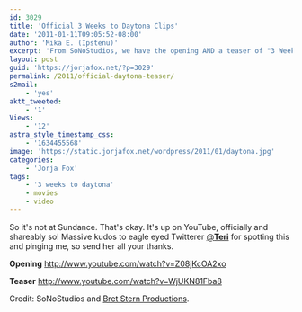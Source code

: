 ```yaml
---
id: 3029
title: 'Official 3 Weeks to Daytona Clips'
date: '2011-01-11T09:05:52-08:00'
author: 'Mika E. (Ipstenu)'
excerpt: 'From SoNoStudios, we have the opening AND a teaser of "3 Weeks to Daytona"!'
layout: post
guid: 'https://jorjafox.net/?p=3029'
permalink: /2011/official-daytona-teaser/
s2mail:
    - 'yes'
aktt_tweeted:
    - '1'
Views:
    - '12'
astra_style_timestamp_css:
    - '1634455568'
image: 'https://static.jorjafox.net/wordpress/2011/01/daytona.jpg'
categories:
    - 'Jorja Fox'
tags:
    - '3 weeks to daytona'
    - movies
    - video
---
```


So it's not at Sundance.  That's okay.  It's up on YouTube, officially and shareably so!  Massive kudos to eagle eyed Twitterer <a href="http://twitter.com/__Teri__/">@__Teri__</a> for spotting this and pinging me, so send her all your thanks.

<strong>Opening</strong>
http://www.youtube.com/watch?v=Z08jKcOA2xo

<strong>Teaser</strong>
http://www.youtube.com/watch?v=WjUKN81Fba8

Credit: SoNoStudios and <a href="http://www.bsppro.com">Bret Stern Productions</a>.